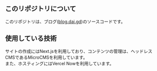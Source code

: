 ## このリポジトリについて

このリポジトリは、ブログ([blog.dai.gd](https://blog.dai.gd))のソースコードです。

## 使用している技術

サイトの作成にはNext.jsを利用しており、コンテンツの管理は、ヘッドレスCMSであるMicroCMSを利用しています。  
また、ホスティングにはVercel Nowを利用しています。
